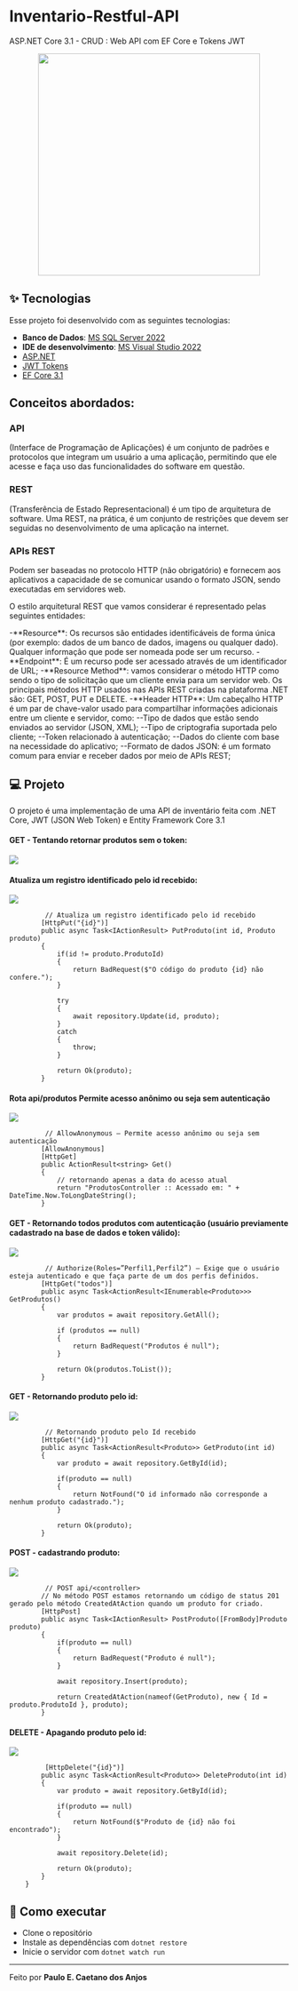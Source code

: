 # Inventario-Restful-API
ASP.NET Core 3.1 - CRUD : Web API com EF Core e Tokens JWT

<p align="center"><img src="./imgs/ASPNETRESTfulAPI.png" width="400"></p>

## ✨ Tecnologias

Esse projeto foi desenvolvido com as seguintes tecnologias:
- **Banco de Dados**: [MS SQL Server 2022](https://www.microsoft.com/pt-br/sql-server/sql-server-2022)
- **IDE de desenvolvimento**: [MS Visual Studio 2022](https://visualstudio.microsoft.com/pt-br/vs/)
- [ASP.NET](https://dotnet.microsoft.com/apps/aspnet/)
- [JWT Tokens](https://jwt.io/)
- [EF Core 3.1](https://docs.microsoft.com/en-us/ef/core/)

## Conceitos abordados:
### API
(Interface de Programação de Aplicações) é um conjunto de padrões e protocolos que integram um usuário a uma aplicação, permitindo que ele acesse e faça uso das funcionalidades do software em questão.

### REST
(Transferência de Estado Representacional) é um tipo de arquitetura de software. Uma REST, na prática, é um conjunto de restrições que devem ser seguidas no desenvolvimento de uma aplicação na internet.

### APIs REST
<p>Podem ser baseadas no protocolo HTTP (não obrigatório) e fornecem aos aplicativos a capacidade de se comunicar usando o formato JSON, sendo executadas em servidores web.</p>
<p>O estilo arquitetural REST que vamos considerar é representado pelas seguintes entidades:</p>
-**Resource**: Os recursos são entidades identificáveis de forma única ​​(por exemplo: dados de um banco de dados, imagens ou qualquer dado). Qualquer informação que pode ser nomeada pode ser um recurso.
-**Endpoint**: É um recurso pode ser acessado através de um identificador de URL;
-**Resource Method**: vamos considerar o método HTTP como sendo o tipo de solicitação que um cliente envia para um servidor web. Os principais métodos HTTP usados nas APIs REST criadas na plataforma .NET são:  GET, POST, PUT e DELETE. 
-**Header HTTP**: Um cabeçalho HTTP é um par de chave-valor usado para compartilhar informações adicionais entre um cliente e servidor, como:
--Tipo de dados que estão sendo enviados ao servidor (JSON, XML);
--Tipo de criptografia suportada pelo cliente;
--Token relacionado à autenticação;
--Dados do cliente com base na necessidade do aplicativo;
--Formato de dados JSON: é um formato comum para enviar e receber dados por meio de APIs REST;



## 💻 Projeto

O projeto é uma implementação de uma API de inventário feita com .NET Core, JWT (JSON Web Token) e Entity Framework Core 3.1 


#### GET - Tentando retornar produtos sem o token:
<p><img src="./imgs/acesso_sem_usar_token.jpg" ></p>

#### Atualiza um registro identificado pelo id recebido:
<p><img src="./imgs/PUT_atualizando_registro.png" ></p>

```
         // Atualiza um registro identificado pelo id recebido
        [HttpPut("{id}")]
        public async Task<IActionResult> PutProduto(int id, Produto produto)
        {
            if(id != produto.ProdutoId)
            {
                return BadRequest($"O código do produto {id} não confere.");
            }

            try
            {
                await repository.Update(id, produto);
            }
            catch
            {
                throw;
            }

            return Ok(produto);
        }
```

#### Rota api/produtos Permite acesso anônimo ou seja sem autenticação 
<p><img src="./imgs/acesso_ao_endpoint_api_produtos.jpg" ></p>

```
         // AllowAnonymous – Permite acesso anônimo ou seja sem autenticação
        [AllowAnonymous]
        [HttpGet]
        public ActionResult<string> Get()
        {
            // retornando apenas a data do acesso atual
            return "ProdutosController :: Acessado em: " + DateTime.Now.ToLongDateString();
        }
```

#### GET - Retornando todos produtos com autenticação (usuário previamente cadastrado na base de dados e token válido): 
<p><img src="./imgs/retorno_JSON_com_acesso_autenticado.png" ></p>

```
         // Authorize(Roles=”Perfil1,Perfil2”) – Exige que o usuário esteja autenticado e que faça parte de um dos perfis definidos.
        [HttpGet("todos")]
        public async Task<ActionResult<IEnumerable<Produto>>> GetProdutos()
        {
            var produtos = await repository.GetAll();

            if (produtos == null)
            {
                return BadRequest("Produtos é null");
            }

            return Ok(produtos.ToList());
        }
```

#### GET - Retornando produto pelo id: 
<p><img src="./imgs/retorno_produto_por_id.png" ></p>

```
         // Retornando produto pelo Id recebido
        [HttpGet("{id}")]
        public async Task<ActionResult<Produto>> GetProduto(int id)
        {
            var produto = await repository.GetById(id);

            if(produto == null)
            {
                return NotFound("O id informado não corresponde a nenhum produto cadastrado.");
            }

            return Ok(produto);
        }
```

#### POST - cadastrando produto: 
<p><img src="./imgs/POST_cadastrando_produto.png" ></p>

```
         // POST api/<controller>
        // No método POST estamos retornando um código de status 201 gerado pelo método CreatedAtAction quando um produto for criado.
        [HttpPost]
        public async Task<IActionResult> PostProduto([FromBody]Produto produto)
        {
            if(produto == null)
            {
                return BadRequest("Produto é null");
            }

            await repository.Insert(produto);

            return CreatedAtAction(nameof(GetProduto), new { Id = produto.ProdutoId }, produto);
        }
```

#### DELETE - Apagando produto pelo id: 
<p><img src="./imgs/DELETE_apagando_registro_por_id.png" ></p>

```
         [HttpDelete("{id}")]
        public async Task<ActionResult<Produto>> DeleteProduto(int id)
        {
            var produto = await repository.GetById(id);

            if(produto == null)
            {
                return NotFound($"Produto de {id} não foi encontrado");
            }

            await repository.Delete(id);

            return Ok(produto);
        }
    }
```

## 🚀 Como executar

- Clone o repositório
- Instale as dependências com `dotnet restore`
- Inicie o servidor com `dotnet watch run`


---

Feito por **Paulo E. Caetano dos Anjos**
